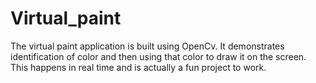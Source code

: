 # Virtual_paint
The virtual paint application is built using OpenCv. It demonstrates identification of color and then using that color to draw it on the screen. This happens in real time and is actually a fun project to work.
